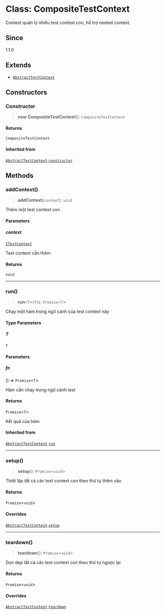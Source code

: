 # Class: CompositeTestContext

Context quản lý nhiều test context con, hỗ trợ nested context.

## Since

1.1.0

## Extends

- [`AbstractTestContext`](/libraries/common-testing/Class.AbstractTestContext.md)

## Constructors

<a id="constructor"></a>

### Constructor

> **new CompositeTestContext**(): `CompositeTestContext`

#### Returns

`CompositeTestContext`

#### Inherited from

[`AbstractTestContext`](/libraries/common-testing/Class.AbstractTestContext.md).[`constructor`](/libraries/common-testing/Class.AbstractTestContext.md#constructor)

## Methods

<a id="addcontext"></a>

### addContext()

> **addContext**(`context`): `void`

Thêm một test context con

#### Parameters

##### context

[`ITestContext`](/libraries/common-testing/Interface.ITestContext.md)

Test context cần thêm

#### Returns

`void`

***

<a id="run"></a>

### run()

> **run**\<`T`\>(`fn`): `Promise`\<`T`\>

Chạy một hàm trong ngữ cảnh của test context này

#### Type Parameters

##### T

`T`

#### Parameters

##### fn

() => `Promise`\<`T`\>

Hàm cần chạy trong ngữ cảnh test

#### Returns

`Promise`\<`T`\>

Kết quả của hàm

#### Inherited from

[`AbstractTestContext`](/libraries/common-testing/Class.AbstractTestContext.md).[`run`](/libraries/common-testing/Class.AbstractTestContext.md#run)

***

<a id="setup"></a>

### setup()

> **setup**(): `Promise`\<`void`\>

Thiết lập tất cả các test context con theo thứ tự thêm vào

#### Returns

`Promise`\<`void`\>

#### Overrides

[`AbstractTestContext`](/libraries/common-testing/Class.AbstractTestContext.md).[`setup`](/libraries/common-testing/Class.AbstractTestContext.md#setup)

***

<a id="teardown"></a>

### teardown()

> **teardown**(): `Promise`\<`void`\>

Dọn dẹp tất cả các test context con theo thứ tự ngược lại

#### Returns

`Promise`\<`void`\>

#### Overrides

[`AbstractTestContext`](/libraries/common-testing/Class.AbstractTestContext.md).[`teardown`](/libraries/common-testing/Class.AbstractTestContext.md#teardown)
